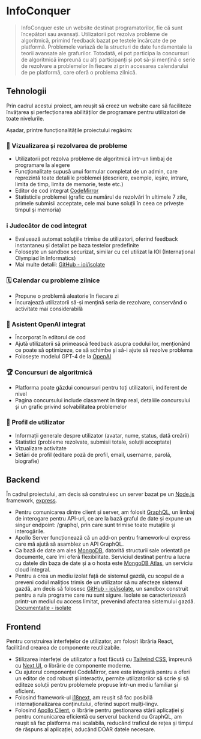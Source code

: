 
# InfoConquer

> InfoConquer este un website destinat programatorilor, fie că sunt începători sau avansați. Utilizatorii pot rezolva probleme de algoritmică, primind feedback bazat pe testele încărcate de pe platformă. Problemele variază de la structuri de date fundamentale la teorii avansate ale grafurilor. Totodată, ei pot participa la concursuri de algoritmică împreună cu alți participanți și pot să-și mențînă o serie de rezolvare a problemelor în fiecare zi prin accesarea calendarului de pe platformă, care oferă o problema zilnică.

## Tehnologii

Prin cadrul acestui proiect, am reușit să creez un website care să faciliteze învățarea și perfecționarea abilităților de programare pentru utilizatori de toate nivelurile.

Așadar, printre funcționalitățile proiectului regăsim:

### 📘 Vizualizarea și rezolvarea de probleme
- Utilizatorii pot rezolva probleme de algoritmică într-un limbaj de programare la alegere
- Funcționalitate supusă unui formular completat de un admin, care reprezintă toate detaliile problemei (descriere, exemple, ieșire, intrare, limita de timp, limita de memorie, teste etc.)
- Editor de cod integrat [CodeMirror](https://uiwjs.github.io/react-codemirror/)
- Statisticile problemei (grafic cu numărul de rezolvări în ultimele 7 zile, primele submisii acceptate, cele mai bune soluții în ceea ce privește timpul și memoria)

### ℹ️ Judecător de cod integrat
- Evaluează automat soluțiile trimise de utilizatori, oferind feedback instantaneu și detaliat pe baza testelor predefinite
- Folosește un sandbox securizat, similar cu cel utilizat la IOI (Internațional Olympiad în Informatics)
- Mai multe detalii: [GitHub - ioi/isolate](https://github.com/ioi/isolate)

### 🗓️ Calendar cu probleme zilnice
- Propune o problemă aleatorie în fiecare zi
- Încurajează utilizatorii să-și mențină seria de rezolvare, conservând o activitate mai considerabilă

### 🤖 Asistent OpenAI integrat
- Încorporat în editorul de cod
- Ajută utilizatorii să primească feedback asupra codului lor, menționând ce poate să optimizeze, ce să schimbe și să-i ajute să rezolve problema
- Folosește modelul GPT-4 de la [OpenAI](https://openai.com/)

### 🏆 Concursuri de algoritmică
- Platforma poate găzdui concursuri pentru toți utilizatorii, indiferent de nivel
- Pagina concursului include clasament în timp real, detaliile concursului și un grafic privind solvabilitatea problemelor

### 👤 Profil de utilizator
  - Informații generale despre utilizator (avatar, nume, status, dată creării)
  - Statistici (probleme rezolvate, submisii totale, soluții acceptate)
  - Vizualizare activitate
  - Setări de profil (editare poză de profil, email, username, parolă, biografie)

## Backend
În cadrul proiectului, am decis să construiesc un server bazat pe un [Node.js](https://nodejs.org/en) framework, [express](http://expressjs.com/).
- Pentru comunicarea dintre client și server, am folosit [GraphQL](https://graphql.org/), un limbaj de interogare pentru API-uri, ce are la bază graful de date și expune un singur endpoint: /graphql, prin care sunt trimise toate mutațiile și interogările.
- Apollo Server funcționează că un add-on pentru framework-ul express care mă ajută să asamblez un API GraphQL.
- Ca bază de date am ales [MongoDB](https://www.mongodb.com/), datorită structurii sale orientată pe documente, care îmi oferă flexibilitate. Serviciul destinat pentru a lucra cu datele din baza de date și a o hosta este [MongoDB Atlas](https://www.mongodb.com/atlas), un serviciu cloud integral.
- Pentru a crea un mediu izolat față de sistemul gazdă, cu scopul de a preveni codul malițios trimis de un utilizator să nu afecteze sistemul gazdă, am decis să folosesc [GitHub - ioi/isolate](https://github.com/ioi/isolate), un sandbox construit pentru a rula programe care nu sunt sigure. Isolate se caracterizează printr-un mediul cu access limitat, prevenind afectarea sistemului gazdă. [Documentație - isolate](www.ucw.cz/moe/isolate.1.html)

## Frontend
Pentru construirea interfețelor de utilizator, am folosit librăria React, facilitând crearea de componente reutilizabile.
- Stilizarea interfeței de utilizator a fost făcută cu [Tailwind CSS](https://tailwindcss.com/), împreună cu [Next UI](https://nextui.org/), o librărie de componente moderne.
- Cu ajutorul componenței CodeMirror, care este integrată pentru a oferi un editor de cod robust și interactiv, permite utilizatorilor să scrie și să editeze soluții pentru problemele propuse într-un mediu familiar și eficient.
- Folosind framework-ul [i18next](https://www.i18next.com/), am reușit să fac posibilă internaționalizarea conținutului, oferind suport mulți-lingv.
- Folosind [Apollo Client](https://www.apollographql.com/docs/react/), o librărie pentru gestionarea stării aplicației și pentru comunicarea eficientă cu serverul backend cu GraphQL, am reușit să fac platforma mai scalabila, reducând traficul de rețea și timpul de răspuns al aplicației, aducând DOAR datele necesare.